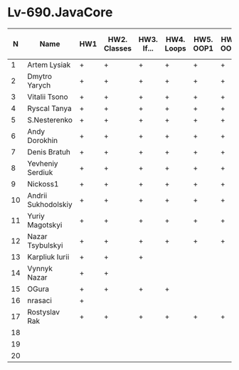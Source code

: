 # Lv-690.JavaCore
N|Name| HW1 | HW2. Classes|HW3. If...|HW4. Loops|HW5. OOP1 |HW6. OOP2 |HW7. Inner classes| HW8. Collection | HW9. String|HW10. Exception|HW11. Thread. IO|HW12. Java8
--|--|--|--|--|--|--|--|--|--|--|--|--|--
1|Artem Lysiak|+|+|+|+|+|+|+|+|+||+|+|
2|Dmytro Yarych|+|+|+|+|+|+|+|+|+|+|+||
3|Vitalii Tsono|+|+|+|+|+|+|+|+|+|+|+|+|
4|Ryscal Tanya|+|+|+|+|+|+|+|+|+|+|+||
5|S.Nesterenko|+|+|+|+|+|+|+|+|+|+|+|+|
6|Andy Dorokhin|+|+|+|+|+|+|+|+|+||||
7|Denis Bratuh|+|+|+|+|+|+|+|+|+||||
8|Yevheniy Serdiuk|+|+|+|+|+|+|+|+|+|+|+|+|
9|Nickoss1|+|+|+|+|+|+|+|+|+|+|+|+|
10|Andrii Sukhodolskiy|+|+|+|+|+|+|+|+|+|+|+|+|
11|Yuriy Magotskyi|+|+|+|+|+|+|+|+|+||||
12|Nazar Tsybulskyi|+|+|+|+|+|+|+|+|+|+|||
13|Karpliuk Iurii|+|+|+||||||||||
14|Vynnyk Nazar|+|+|||||||||||
15|OGura|+|+|+|+|||||+|+|||
16|nrasaci|+||||||||||||
17|Rostyslav Rak|+|+|+|+|+|+|+|+|+|+|||
18||||||||||||||
19||||||||||||||
20||||||||||||||
